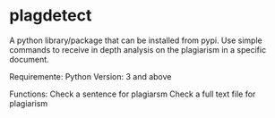 # plagdetect
A python library/package that can be installed from pypi. Use simple commands to receive in depth analysis on the plagiarism in a specific document. 


Requiremente:
Python Version: 3 and above

Functions:
Check a sentence for plagiarsm
Check a full text file for plagiarism

